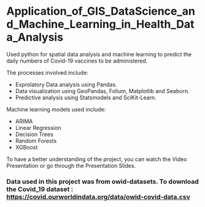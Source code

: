 # Application_of_GIS_DataScience_and_Machine_Learning_in_Health_Data_Analysis

Used python for spatial data analysis and machine learning to predict the daily numbers of Covid-19 vaccines to be administered.

The processes involved include:

  - Exprolatory Data analysis using Pandas. 
  - Data visualization using GeoPandas, Folium, Matplotlib and Seaborn.
  - Predictive analysis using Statsmodels and SciKit-Learn.
  

Machine learning models used include:

  - ARIMA
  - Linear Regression
  - Decision Trees
  - Random Forests
  - XGBoost 
  
To have a better understanding of the project, you can watch the Video Presentation or go through the Presentation Slides.

### Data used in this project was from owid-datasets. To download the Covid_19 dataset : https://covid.ourworldindata.org/data/owid-covid-data.csv
